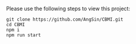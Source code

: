 Please use the following steps to view this project:

    git clone https://github.com/AngSin/CBMI.git
    cd CBMI
    npm i
    npm run start

